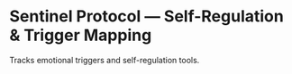 # Sentinel Protocol — Self-Regulation & Trigger Mapping

Tracks emotional triggers and self-regulation tools.
